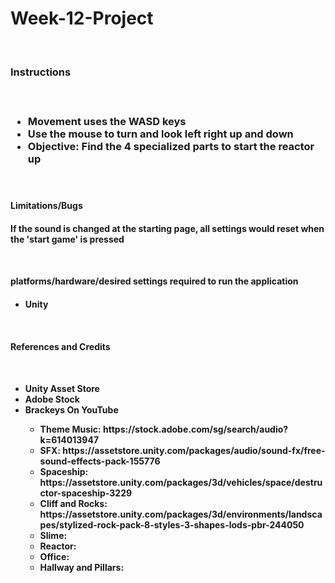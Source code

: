 # Week-12-Project
 
<br>
<h3> Instructions <h3>
  <br>
 
  <ul> 
    <li> Movement uses the WASD keys </li>
    <li> Use the mouse to turn and look left right up and down </li>
    <li> Objective: Find the 4 specialized parts to start the reactor up </li>
  </ul>
  
<br>
     
<h4> Limitations/Bugs <h4>
  <p> If the sound is changed at the starting page, all settings would reset when the 'start game' is pressed <p>
<br>
<h4> platforms/hardware/desired settings required to run the
application <h4>
  <ul>
    <li> Unity </li>
  </ul>
<br>
<h4> References and Credits <h4>
<br>
  <ul> 
    <li> Unity Asset Store </li>
    <li> Adobe Stock </li>
    <li> Brackeys On YouTube </li>
   <ul> 
    <li> Theme Music: https://stock.adobe.com/sg/search/audio?k=614013947 </li>
    <li> SFX: https://assetstore.unity.com/packages/audio/sound-fx/free-sound-effects-pack-155776 </li>
    <li> Spaceship: https://assetstore.unity.com/packages/3d/vehicles/space/destructor-spaceship-3229 </li>
    <li> Cliff and Rocks: https://assetstore.unity.com/packages/3d/environments/landscapes/stylized-rock-pack-8-styles-3-shapes-lods-pbr-244050 </li>
    <li> Slime: </li>
    <li> Reactor: </li>
    <li> Office: </li>
    <li> Hallway and Pillars: </li>
  </ul>
